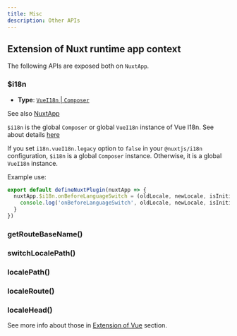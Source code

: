 ```yaml
---
title: Misc
description: Other APIs
---
```


## Extension of Nuxt runtime app context

The following APIs are exposed both on `NuxtApp`.

### $i18n

- **Type**: [`VueI18n` | `Composer`](#extension-of-vuei18n)

See also [NuxtApp](https://v3.nuxtjs.org/guide/going-further/nuxt-app/#accessing-nuxtapp)

`$i18n` is the global `Composer` or global `VueI18n` instance of Vue I18n. See about details [here](https://vue-i18n.intlify.dev/api/general.html#i18n)

If you set `i18n.vueI18n.legacy` option to `false` in your `@nuxtjs/i18n` configuration, `$i18n` is a global `Composer` instance. Otherwise, it is a global `VueI18n` instance.


Example use:

```js
export default defineNuxtPlugin(nuxtApp => {
  nuxtApp.$i18n.onBeforeLanguageSwitch = (oldLocale, newLocale, isInitialSetup, nuxtApp) => {
    console.log('onBeforeLanguageSwitch', oldLocale, newLocale, isInitialSetup)
  }
})
```

### getRouteBaseName()
### switchLocalePath()
### localePath()
### localeRoute()
### localeHead()

See more info about those in [Extension of Vue](#extension-of-vue) section.
